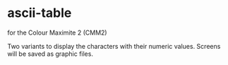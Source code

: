 # ascii-table
for the Colour Maximite 2 (CMM2)

Two variants to display the characters with their numeric values.
Screens will be saved as graphic files.
